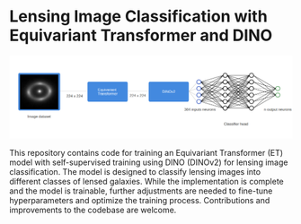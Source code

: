 

# Lensing Image Classification with Equivariant Transformer and DINO
<img src="/images/ET.png" alt="Example Image" width="1100">

This repository contains code for training an Equivariant Transformer (ET) model with self-supervised training using DINO (DINOv2) for lensing image classification. The model is designed to classify lensing images into different classes of lensed galaxies. While the implementation is complete and the model is trainable, further adjustments are needed to fine-tune hyperparameters and optimize the training process. Contributions and improvements to the codebase are welcome.

